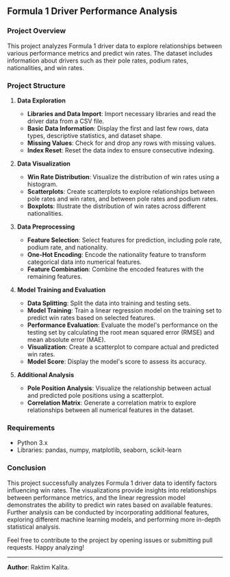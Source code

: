 ## Formula 1 Driver Performance Analysis

### Project Overview

This project analyzes Formula 1 driver data to explore relationships between various performance metrics and predict win rates. The dataset includes information about drivers such as their pole rates, podium rates, nationalities, and win rates.

### Project Structure

1. **Data Exploration**
   - **Libraries and Data Import**: Import necessary libraries and read the driver data from a CSV file.
   - **Basic Data Information**: Display the first and last few rows, data types, descriptive statistics, and dataset shape.
   - **Missing Values**: Check for and drop any rows with missing values.
   - **Index Reset**: Reset the data index to ensure consecutive indexing.

2. **Data Visualization**
   - **Win Rate Distribution**: Visualize the distribution of win rates using a histogram.
   - **Scatterplots**: Create scatterplots to explore relationships between pole rates and win rates, and between pole rates and podium rates.
   - **Boxplots**: Illustrate the distribution of win rates across different nationalities.

3. **Data Preprocessing**
   - **Feature Selection**: Select features for prediction, including pole rate, podium rate, and nationality.
   - **One-Hot Encoding**: Encode the nationality feature to transform categorical data into numerical features.
   - **Feature Combination**: Combine the encoded features with the remaining features.

4. **Model Training and Evaluation**
   - **Data Splitting**: Split the data into training and testing sets.
   - **Model Training**: Train a linear regression model on the training set to predict win rates based on selected features.
   - **Performance Evaluation**: Evaluate the model's performance on the testing set by calculating the root mean squared error (RMSE) and mean absolute error (MAE).
   - **Visualization**: Create a scatterplot to compare actual and predicted win rates.
   - **Model Score**: Display the model's score to assess its accuracy.

5. **Additional Analysis**
   - **Pole Position Analysis**: Visualize the relationship between actual and predicted pole positions using a scatterplot.
   - **Correlation Matrix**: Generate a correlation matrix to explore relationships between all numerical features in the dataset.

### Requirements

- Python 3.x
- Libraries: pandas, numpy, matplotlib, seaborn, scikit-learn


### Conclusion

This project successfully analyzes Formula 1 driver data to identify factors influencing win rates. The visualizations provide insights into relationships between performance metrics, and the linear regression model demonstrates the ability to predict win rates based on available features. Further analysis can be conducted by incorporating additional features, exploring different machine learning models, and performing more in-depth statistical analysis.


Feel free to contribute to the project by opening issues or submitting pull requests. Happy analyzing!

---

**Author**: Raktim Kalita.
